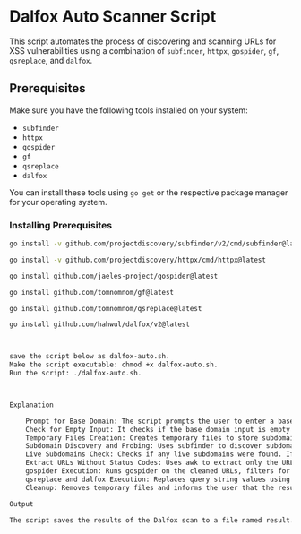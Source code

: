 # Dalfox Auto Scanner Script

This script automates the process of discovering and scanning URLs for XSS vulnerabilities using a combination of `subfinder`, `httpx`, `gospider`, `gf`, `qsreplace`, and `dalfox`.

## Prerequisites

Make sure you have the following tools installed on your system:

- `subfinder`
- `httpx`
- `gospider`
- `gf`
- `qsreplace`
- `dalfox`

You can install these tools using `go get` or the respective package manager for your operating system.

### Installing Prerequisites


```sh
go install -v github.com/projectdiscovery/subfinder/v2/cmd/subfinder@latest

go install -v github.com/projectdiscovery/httpx/cmd/httpx@latest

go install github.com/jaeles-project/gospider@latest

go install github.com/tomnomnom/gf@latest

go install github.com/tomnomnom/qsreplace@latest

go install github.com/hahwul/dalfox/v2@latest



save the script below as dalfox-auto.sh.
Make the script executable: chmod +x dalfox-auto.sh.
Run the script: ./dalfox-auto.sh.



Explanation

    Prompt for Base Domain: The script prompts the user to enter a base domain.
    Check for Empty Input: It checks if the base domain input is empty and exits with an error if it is.
    Temporary Files Creation: Creates temporary files to store subdomains, clean URLs, and intermediate results.
    Subdomain Discovery and Probing: Uses subfinder to discover subdomains and httpx to probe for live URLs, saving the results to a temporary file.
    Live Subdomains Check: Checks if any live subdomains were found. If not, it cleans up and exits with an error message.
    Extract URLs Without Status Codes: Uses awk to extract only the URLs from the httpx output, discarding status codes.
    gospider Execution: Runs gospider on the cleaned URLs, filters for "code-200" responses, extracts URLs containing =, and further filters using gf xss.
    qsreplace and dalfox Execution: Replaces query string values using qsreplace and pipes the result to dalfox for scanning, saving the output to result.txt.
    Cleanup: Removes temporary files and informs the user that the results are saved.

Output

The script saves the results of the Dalfox scan to a file named result.txt in the current directory.






